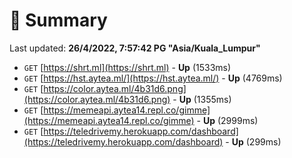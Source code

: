 # 📖 Summary
Last updated: **26/4/2022, 7:57:42 PG "Asia/Kuala_Lumpur"**

- `GET` [https://shrt.ml](https://shrt.ml) - **Up** (1533ms)
- `GET` [https://hst.aytea.ml/](https://hst.aytea.ml/) - **Up** (4769ms)
- `GET` [https://color.aytea.ml/4b31d6.png](https://color.aytea.ml/4b31d6.png) - **Up** (1355ms)
- `GET` [https://memeapi.aytea14.repl.co/gimme](https://memeapi.aytea14.repl.co/gimme) - **Up** (2999ms)
- `GET` [https://teledrivemy.herokuapp.com/dashboard](https://teledrivemy.herokuapp.com/dashboard) - **Up** (299ms)
